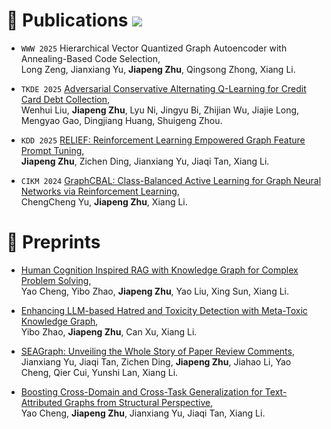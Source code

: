 
# 📑 Publications  <a href='https://scholar.google.com/citations?user=piCIfLwAAAAJ'><img src="https://img.shields.io/endpoint?url={{ url | url_encode }}&logo=Google%20Scholar&labelColor=f6f6f6&color=9cf&style=flat&label=citations"></a>

- `WWW 2025` Hierarchical Vector Quantized Graph Autoencoder with Annealing-Based Code Selection, <br>  Long Zeng, Jianxiang Yu, **Jiapeng Zhu**, Qingsong Zhong, Xiang Li.

- `TKDE 2025` [Adversarial Conservative Alternating Q-Learning for Credit Card Debt Collection](https://ieeexplore.ieee.org/abstract/document/10836919), <br> Wenhui Liu, **Jiapeng Zhu**, Lyu Ni, Jingyu Bi, Zhijian Wu, Jiajie Long, Mengyao Gao, Dingjiang Huang, Shuigeng Zhou.

- `KDD 2025` [RELIEF: Reinforcement Learning Empowered Graph Feature Prompt Tuning](https://arxiv.org/abs/2408.03195), <br> **Jiapeng Zhu**, Zichen Ding, Jianxiang Yu, Jiaqi Tan, Xiang Li.

- `CIKM 2024` [GraphCBAL: Class-Balanced Active Learning for Graph Neural Networks via Reinforcement Learning](https://dl.acm.org/doi/abs/10.1145/3627673.3679624), <br> ChengCheng Yu, **Jiapeng Zhu**, Xiang Li.


# 📜 Preprints
- [Human Cognition Inspired RAG with Knowledge Graph for Complex Problem Solving](https://arxiv.org/abs/2503.06567), <br> Yao Cheng, Yibo Zhao, **Jiapeng Zhu**, Yao Liu, Xing Sun, Xiang Li.

- [Enhancing LLM-based Hatred and Toxicity Detection with Meta-Toxic Knowledge Graph](https://arxiv.org/abs/2412.15268), <br> Yibo Zhao, **Jiapeng Zhu**, Can Xu, Xiang Li.

- [SEAGraph: Unveiling the Whole Story of Paper Review Comments](https://arxiv.org/abs/2412.11939), <br> Jianxiang Yu, Jiaqi Tan, Zichen Ding, **Jiapeng Zhu**, Jiahao Li, Yao Cheng, Qier Cui, Yunshi Lan, Xiang Li.

- [Boosting Cross-Domain and Cross-Task Generalization for Text-Attributed Graphs from Structural Perspective](), <br> Yao Cheng, **Jiapeng Zhu**, Jianxiang Yu, Jiaqi Tan, Xiang Li.

